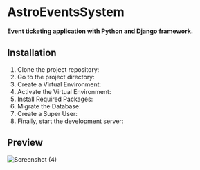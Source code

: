 # AstroEventsSystem
**Event ticketing application with Python and Django framework.**

## Installation

1. Clone the project repository:
2. Go to the project directory:
3. Create a Virtual Environment:
4. Activate the Virtual Environment:
5. Install Required Packages:
6. Migrate the Database:
7. Create a Super User:
8. Finally, start the development server:
## Preview
![Screenshot (4)](https://github.com/bryansine/AstroEventsSystem/assets/98818309/c54ddc78-4a2b-496b-acd8-d23d875397fe)
